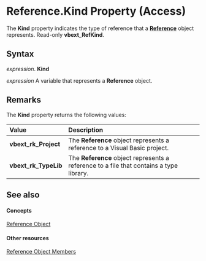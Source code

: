 
# Reference.Kind Property (Access)

The  **Kind** property indicates the type of reference that a **[Reference](87853230-294e-7ab8-4aae-78b094b5e584.md)** object represents. Read-only **vbext_RefKind**.


## Syntax

 _expression_. **Kind**

 _expression_ A variable that represents a **Reference** object.


## Remarks

The  **Kind** property returns the following values:



|**Value**|**Description**|
|:-----|:-----|
|**vbext_rk_Project**|The  **Reference** object represents a reference to a Visual Basic project.|
|**vbext_rk_TypeLib**|The  **Reference** object represents a reference to a file that contains a type library.|

## See also


#### Concepts


[Reference Object](87853230-294e-7ab8-4aae-78b094b5e584.md)
#### Other resources


[Reference Object Members](674e5168-6bb1-5316-2e99-b6175a7833be.md)
